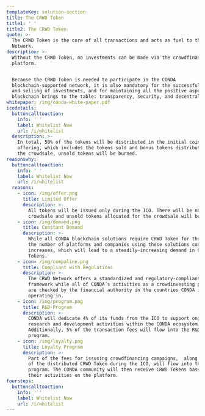 ```yaml
---
templateKey: solution-section
title: The CRWD Token
title1: ' '
title2: The CRWD Token
quote: >-
  The CRWD Token is the core of all transactions and acts as fuel to the CRWD
  Network.
description: >-
  Without the CRWD Token, no investments can be made via the crowdfinancing
  platform. 


  Because the CRWD Token is needed to participate in the CONDA
  blockchain-supported network, it is also mandatory for the successful buying
  and selling of investments, and for maintaining all the positive aspects that
  blockchain brings to the table: transparency, security, and decentralization. 
whitepaper: /img/conda-white-paper.pdf
icodetails:
  buttoncalltoaction:
    info: ' '
    label: Whitelist Now
    url: /i/whitelist
  description: >-
    In total, 50% of the tokens will be distributed in the initial coin
    offering, which includes the tokens sold and bonus tokens distributed. After
    the crowdsale, unsold tokens will be burned.
reasonswhy:
  buttoncalltoaction:
    info: ' '
    label: Whitelist Now
    url: /i/whitelist
  reasons:
    - icon: /img/offer.png
      title: Limited Offer
      description: >-
        All tokens will be issued only during the ICO. There will be no second
        crowdsale and unsold tokens allocated for the crowdsale will be burned.
    - icon: /img/demand.png
      title: Constant Demand
      description: >-
        While all CONDA blockchain solutions require CRWD Token for their usage,
        the number of platforms and companies using these solutions constantly
        increases, which will lead to a steadily-increasing demand in CRWD
        Tokens.
    - icon: /img/compaline.png
      title: Compliant with Regulations
      description: >-
        The CRWD Network offers a standardized and regulatory-compliant
        framework while all of CONDA´s activities as a crowdinvesting platform
        are checked by the financial authority in the countries CONDA is
        operating in.
    - icon: /img/program.png
      title: R&D-Program
      description: >-
        CONDA will dedicate 4% of its funds from the ICO to support ongoing
        research and development activities within the CONDA ecosystem.
        Additionally, 5% of the transaction fees will flow into the R&D fund
        program.
    - icon: /img/loyalty.png
      title: Loyalty Program
      description: >-
        Part of the fees for issusing crowdfinancing campaigns,  along with 3%
        of the distributed CRWD Token during the ICO, will flow into the loyalty
        program. The CONDA community will then receive CRWD Tokens based on
        their activities on the platform.
foursteps:
  buttoncalltoaction:
    info: ' '
    label: Whitelist Now
    url: /i/whitelist
---
```


